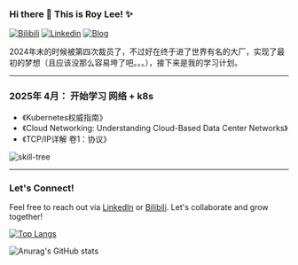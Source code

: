 ### Hi there 👋 This is Roy Lee! ✨ 
[![Bilibili](https://img.shields.io/badge/-Bilibili-00A1D6?style=flat&logo=bilibili&logoColor=white)](https://space.bilibili.com/776431) [![Linkedin](https://img.shields.io/badge/-LinkedIn-blue?style=flat&logo=Linkedin&logoColor=white)](https://www.linkedin.com/in/%E7%BA%A2%E7%9D%BF-%E6%9D%8E-a2a612157/) [![Blog](https://img.shields.io/badge/-Blog-red?style=flat&logo=Blog&logoColor=white)](https://gou7ma7.github.io/)

2024年末的时候被第四次裁员了，不过好在终于进了世界有名的大厂，实现了最初的梦想（且应该没那么容易垮了吧。。。），接下来是我的学习计划。

---

### 2025年 4月： 开始学习 网络 + k8s

- 《Kubernetes权威指南》
- 《Cloud Networking: Understanding Cloud-Based Data Center Networks》
- ‌《TCP/IP详解 卷1：协议》


![skill-tree](https://gou7ma7.github.io/images/skill-tree.png)

---

### Let's Connect!
Feel free to reach out via [LinkedIn](https://www.linkedin.com/in/%E7%BA%A2%E7%9D%BF-%E6%9D%8E-a2a612157/) or [Bilibili](https://space.bilibili.com/776431). Let's collaborate and grow together!

[![Top Langs](https://github-readme-stats.vercel.app/api/top-langs/?username=gou7ma7)](https://github.com/anuraghazra/github-readme-stats)

![Anurag's GitHub stats](https://github-readme-stats.vercel.app/api?username=gou7ma7&show_icons=true)
